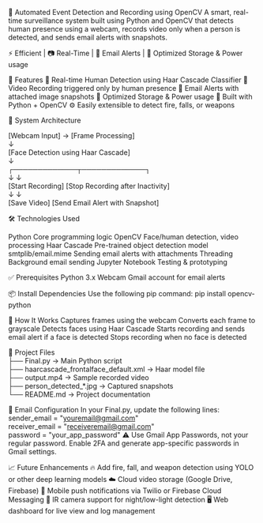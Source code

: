 🎥 Automated Event Detection and Recording using OpenCV
A smart, real-time surveillance system built using Python and OpenCV that detects human presence using a webcam, records video only when a person is detected, and sends email alerts with snapshots.

⚡ Efficient | 📷 Real-Time | 📩 Email Alerts | 💾 Optimized Storage & Power usage

📌 Features
🎯 Real-time Human Detection using Haar Cascade Classifier
🎥 Video Recording triggered only by human presence
📨 Email Alerts with attached image snapshots
💽 Optimized Storage & Power usage
🧠 Built with Python + OpenCV
⚙️ Easily extensible to detect fire, falls, or weapons

📸 System Architecture

[Webcam Input] → [Frame Processing]  
                      ↓  
         [Face Detection using Haar Cascade]  
                      ↓  
        ┌─────────────┬─────────────┐  
        ↓                           ↓  
[Start Recording]       [Stop Recording after Inactivity]  
        ↓                           ↓  
  [Save Video]        [Send Email Alert with Snapshot]
  
🛠️ Technologies Used

Python	Core programming logic
OpenCV	Face/human detection, video processing
Haar Cascade	Pre-trained object detection model
smtplib/email.mime	Sending email alerts with attachments
Threading	Background email sending
Jupyter Notebook	Testing & prototyping

✅ Prerequisites
Python 3.x
Webcam
Gmail account for email alerts

📦 Install Dependencies
Use the following pip command:
pip install opencv-python

🧠 How It Works
Captures frames using the webcam
Converts each frame to grayscale
Detects faces using Haar Cascade
Starts recording and sends email alert if a face is detected
Stops recording when no face is detected

📁 Project Files  
├── Final.py                         → Main Python script  
├── haarcascade_frontalface_default.xml → Haar model file  
├── output.mp4                      → Sample recorded video  
├── person_detected_*.jpg           → Captured snapshots  
└── README.md                       → Project documentation  

📧 Email Configuration
In your Final.py, update the following lines:
sender_email = "youremail@gmail.com"  
receiver_email = "receiveremail@gmail.com"  
password = "your_app_password"
⚠️ Use Gmail App Passwords, not your regular password.
Enable 2FA and generate app-specific passwords in Gmail settings.

📈 Future Enhancements
🔥 Add fire, fall, and weapon detection using YOLO or other deep learning models
☁️ Cloud video storage (Google Drive, Firebase)
📱 Mobile push notifications via Twilio or Firebase Cloud Messaging
🌙 IR camera support for night/low-light detection
🖥️ Web dashboard for live view and log management
